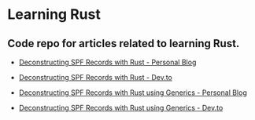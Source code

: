 # Learning Rust
## Code repo for articles related to learning Rust.

- [Deconstructing SPF Records with Rust - Personal Blog](https://bas-man.github.io/post/deconstructing-spf-with-rust/#)  
- [Deconstructing SPF Records with Rust - Dev.to](https://dev.to/basman/deconstructing-spf-records-with-rust-4e9o)

- [Deconstructing SPF Records with Rust using Generics - Personal Blog](https://bas-man.github.io/post/deconstructing-spf-with-rust-using-generics/)
- [Deconstructing SPF Records with Rust using Generics - Dev.to](https://dev.to/basman/deconstructing-spf-with-rust-using-generics-34el)
